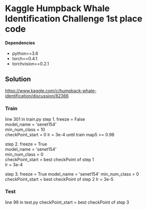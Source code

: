 # Kaggle Humpback Whale Identification Challenge  1st place code


#### Dependencies
- python==3.6
- torch==0.4.1
- torchvision==0.2.1


## Solution
https://www.kaggle.com/c/humpback-whale-identification/discussion/82366



### Train
line 301 in train.py
step 1.
             freeze = False  
             model_name = 'senet154'  
             min_num_class = 10  
             checkPoint_start = 0
             lr = 3e-4
             until train map5 >= 0.98

step 2.
             freeze = True  
             model_name = 'senet154'  
             min_num_class = 0  
             checkPoint_start = best checkPoint of step 1  
             lr = 3e-4  

step 3.
             freeze = True
        model_name = 'senet154'
        min_num_class = 0
        checkPoint_start = best checkPoint of step 2
        lr = 3e-5

### Test
line 99 in test.py
       checkPoint_start = best checkPoint of step 3


